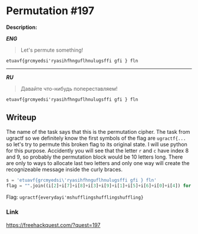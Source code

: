 # Permutation #197
**Description:**

***ENG***
> Let's permute something! 

`etuavf{grcmyedsi'ryasihfhnguflhnulugsffi gfi } fln`

---

***RU***
> Давайте что-нибудь попереставляем! 

`etuavf{grcmyedsi'ryasihfhnguflhnulugsffi gfi } fln`

## Writeup

The name of the task says that this is the permutation cipher. The task from ugractf so we definitely know the first symbols of the flag are `ugractf{...` so let's try to permute this broken flag to its original state. I will use python for this purpose. Accidently you will see that the letter `r` and `c` have index 8 and 9, so probably the permutation block would be 10 letters long. There are only to ways to allocate last two letters and only one way will create the recognizeable message inside the curly braces.

```python
s = 'etuavf{grcmyedsi\'ryasihfhnguflhnulugsffi gfi } fln'
flag = "".join((i[2]+i[7]+i[8]+i[3]+i[9]+i[1]+i[5]+i[6]+i[0]+i[4]) for i in [s[i:i+10] for i in range(0, len(s), 10)])
```


Flag: `ugractf{everydayi'mshufflingshufflingshuffling}`

### Link

https://freehackquest.com/?quest=197

